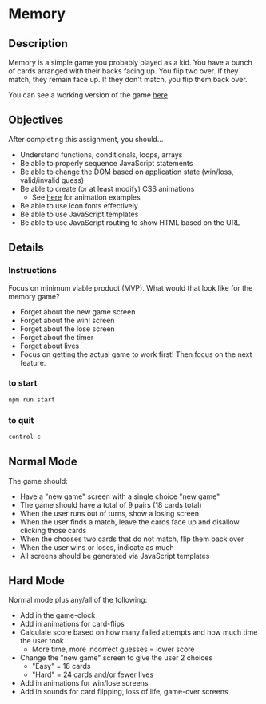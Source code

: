 # Memory

## Description

Memory is a simple game you probably played as a kid. You have a bunch of cards arranged
with their backs facing up. You flip two over. If they match, they remain face up. If they
don't match, you flip them back over.

You can see a working version of the game [here](http://chrisdavies.github.io/memory/)

## Objectives

After completing this assignment, you should…

- Understand functions, conditionals, loops, arrays
- Be able to properly sequence JavaScript statements
- Be able to change the DOM based on application state (win/loss, valid/invalid guess)
- Be able to create (or at least modify) CSS animations
  - See [here](http://www.justinaguilar.com/animations/index.html) for animation examples
- Be able to use icon fonts effectively
- Be able to use JavaScript templates
- Be able to use JavaScript routing to show HTML based on the URL

## Details

### Instructions

Focus on minimum viable product (MVP). What would that look like for the memory game?

- Forget about the new game screen
- Forget about the win! screen
- Forget about the lose screen
- Forget about the timer
- Forget about lives
- Focus on getting the actual game to work first! Then focus on the next feature.

### to start

```bash
npm run start
```
### to quit

```bash
control c
```


## Normal Mode

The game should:

- Have a "new game" screen with a single choice "new game"
- The game should have a total of 9 pairs (18 cards total)
- When the user runs out of turns, show a losing screen
- When the user finds a match, leave the cards face up and disallow clicking those cards
- When the chooses two cards that do not match, flip them back over
- When the user wins or loses, indicate as much
- All screens should be generated via JavaScript templates

## Hard Mode

Normal mode plus any/all of the following:

- Add in the game-clock
- Add in animations for card-flips
- Calculate score based on how many failed attempts and how much time the user took
  - More time, more incorrect guesses = lower score
- Change the "new game" screen to give the user 2 choices
  - "Easy" = 18 cards
  - "Hard" = 24 cards and/or fewer lives
- Add in animations for win/lose screens
- Add in sounds for card flipping, loss of life, game-over screens
